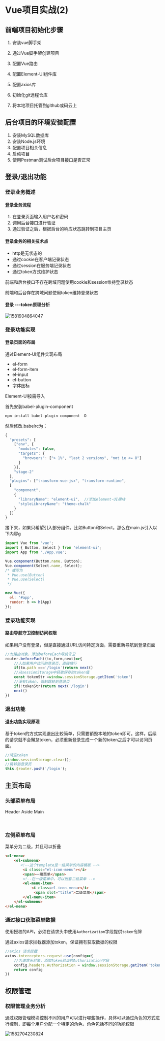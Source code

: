 # Vue项目实战(2)

## 前端项目初始化步骤

1. 安装vue脚手架
2. 通过Vue脚手架创建项目
3. 配置Vue路由
4. 配置Element-UI组件库
5. 配置axios库
6. 初始化git远程仓库

7. 将本地项目托管到github或码云上

## 后台项目的环境安装配置

1. 安装MySQL数据库
2. 安装Node.js环境
3. 配置项目相关信息
4. 启动项目
5. 使用Postman测试后台项目接口是否正常

## 登录/退出功能

### 登录业务概述

#### 登录业务流程

1. 在登录页面输入用户名和密码
2. 调用后台接口进行验证
3. 通过验证之后，根据后台的响应状态跳转到项目主页

#### 登录业务的相关技术点

+ http是无状态的
+ 通过cookie在客户端记录状态
+ 通过session在服务端记录状态
+ 通过token方式维护状态

前端和后台接口不存在跨域问题使用cookie和session维持登录状态

前端和后台存在跨域问题使用token维持登录状态

#### 登录 ---token原理分析

![1581904864047](C:\Users\刘如刚\AppData\Roaming\Typora\typora-user-images\1581904864047.png)

### 登录功能实现

#### 登录页面的布局

通过Element-UI组件实现布局

+ el-form
+ el-form-item
+ el-input
+ el-button
+ 字体图标

Element-UI按需导入

首先安装babel-plugin-component

```javascript
npm install babel-plugin-component -D
```

然后修改.babelrc为：

```javascript
{
  "presets": [
    ["env", {
      "modules": false,
      "targets": {
        "browsers": ["> 1%", "last 2 versions", "not ie <= 8"]
      }
    }],
    "stage-2"
  ],
  "plugins": ["transform-vue-jsx", "transform-runtime",
  [
    "component",   
    {
      "libraryName": "element-ui",  //添加element-UI模块
      "styleLibraryName": "theme-chalk"
    }
  ]]
}
```

接下来，如果只希望引入部分组件。比如Button和Select，那么在main.js引入以下内容g

```javascript
import Vue from 'vue';
import { Button, Select } from 'element-ui';
import App from './App.vue';

Vue.component(Button.name, Button);
Vue.component(Select.name, Select);
/* 或写为
 * Vue.use(Button)
 * Vue.use(Select)
 */

new Vue({
  el: '#app',
  render: h => h(App)
});
```

### 登录功能实现

#### 路由导航守卫控制访问权限

如果用户没有登录，但是直接通过URL访问特定页面，需要重新导航到登录页面

```javascript
//为路由对象，添加beforeEach导航守卫
router.beforeEach((to,form,next)=>{
    //入如果用户访问的登录页，直接放行
    if(to.path ==='/login')return next()
    //从sessionStorage中获取保存的token值
    const tokenStr =window.sessionStorage.getItem('token')
    //没有token，强制跳转到登录页
    if(!tokenStr)return next('/login')
    next()
})
```

### 退出功能

#### 退出功能实现原理

基于token的方式实现退出比较简单，只需要销毁本地的token即可。这样，后续的请求就不会懈怠token，必须重新登录生成一个新的token之后才可以访问页面。

```javascript
//清空token
window.sessionStorage.clear();
//跳转到登录页
this.$router.push('/login');
```

## 主页布局

### 头部菜单布局

<el-container>
<el-header>Header</el-header>
<el-container>
<el-aside width="200px">Aside</el-aside>
<el-main>Main</el-main>
</el-container>
</el-container>

​	

### 左侧菜单布局

菜单分为二级，并且可以折叠

```html
<el-menu>
    <el-submenu>
       <!--这个template是一级菜单的内容模板 -->
        <i classs="el-icon-menu"></i>
        <span>一级菜单</span>
        <!--在一级菜单中，可以嵌套二级菜单 -->
        <el-menu-item>
            <i class=el-icon-menu></i>
             <span slot="title">二级菜单</span>	
        </el-menu-item>   
    </el-submenu>	
</el-menu>   
```

### 通过接口获取菜单数据

使用授权的API，必须在请求头中使用`Authorization`字段提供`token`令牌

通过axios请求拦截器添加token，保证拥有获取数据的权限

```javascript
//axios 请求拦截
axios.interceptors.request.use(config=>{
    //为请求头对象，添加Token验证的Authorization字段
    config.headers.Authorization = window.sessionStorage.getItem('token')
    return config
})
```

## 权限管理

### 权限管理业务分析

通过权限管理模块控制不同的用户可以进行哪些操作，具体可以通过角色的方式进行控制，即每个用户分配一个特定的角色，角色包括不同的功能权限

![1582704230824](C:\Users\刘如刚\AppData\Roaming\Typora\typora-user-images\1582704230824.png)

